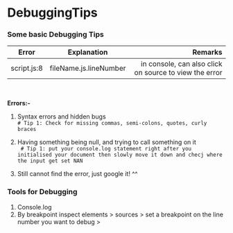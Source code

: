 # DebuggingTips
 ### Some basic Debugging Tips

| Error            | Explanation           | Remarks  |
| -------------    |:-------------:| -----:|
| script.js:8      |fileName.js.lineNumber |  in console, can also click on source to view the error |

<br>

**Errors:-**<br>
1. Syntax errors and hidden bugs <br>
```# Tip 1: Check for missing commas, semi-colons, quotes, curly braces```<br>
 
2. Having something being null, and trying to call something on it<br>
 ``` # Tip 1: put your console.log statement right after you initialised your document then slowly move it down and checj where the input get set NAN``` <br>

3. Still cannot find the error, just google it! ^^

### Tools for Debugging
1. Console.log
2. By breakpoint 
inspect elements > sources > set a breakpoint on the line number you want to debug > 
